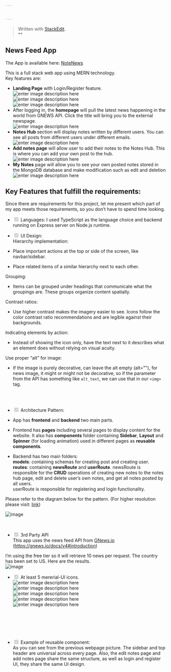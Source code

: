 ```yaml
---


---
```


<blockquote>
<p>Written with <a href="https://stackedit.io/">StackEdit</a>.<br>
**</p>
</blockquote>
<h2 id="news-feed-app">News Feed App</h2>
<p>The App is available here: <a href="https://newsnote.netlify.app/">NoteNews</a></p>
<p>This is a full stack web app using MERN technology.<br>
Key features are:</p>
<ul>
<li><strong>Landing Page</strong> with Login/Register feature.<br>
<img src="https://i.imgur.com/uwBvWNw.gif" alt="enter image description here"><br>
<img src="https://i.imgur.com/w27S1wM.png" alt="enter image description here"><br>
<img src="https://i.imgur.com/p3rn7l9.png" alt="enter image description here"></li>
<li>After logging in, the <strong>homepage</strong> will pull the latest news happening in the world from GNEWS API. Click the title will bring you to the external newspage.<br>
<img src="https://i.imgur.com/X10Lmky.png" alt="enter image description here"></li>
<li><strong>Notes Hub</strong> section will display notes written by different users. You can see all posts from different users under different emails.<br>
<img src="https://i.imgur.com/7uzOp9r.png" alt="enter image description here"></li>
<li><strong>Add notes page</strong> will allow user to add their notes to the Notes Hub. This is where you can add your own post to the hub.<br>
<img src="https://i.imgur.com/SP051Mc.png" alt="enter image description here"></li>
<li><strong>My Notes</strong> page will allow you to see your own posted notes stored in the MongoDB database and make modification such as edit and deletion<br>
<img src="https://i.imgur.com/WUV4QF8.png" alt="enter image description here"></li>
</ul>
<h2 id="key-features-that-fulfill-the-requirements">Key Features that fulfill the requirements:</h2>
<p>Since there are requirements for this project, let me present which part of my app meets those requirements, so you don’t have to spend time looking.</p>
<ul>
<li class="task-list-item">
<p><input type="checkbox" class="task-list-item-checkbox" checked="true" disabled=""> Languages: I used TypeScript as the language choice and backend running on Express server on Node.js runtime.</p>
</li>
<li class="task-list-item">
<p><input type="checkbox" class="task-list-item-checkbox" checked="true" disabled=""> UI Design:<br>
Hierarchy implementation:</p>
</li>
<li>
<p>Place important actions at the top or side of the screen, like navbar/sidebar.</p>
</li>
<li>
<p>Place related items of a similar hierarchy next to each other.</p>
</li>
</ul>
<p>Grouping:</p>
<ul>
<li>Items can be grouped under headings that communicate what the groupings are. These groups organize content spatially.</li>
</ul>
<p>Contrast ratios:</p>
<ul>
<li>Use higher contrast makes the imagery easier to see. Icons follow the color contrast ratio recommendations and are legible against their backgrounds.</li>
</ul>
<p>Indicating elements by action:</p>
<ul>
<li>Instead of showing the icon only, have the text next to it describes what an element does without relying on visual acuity.</li>
</ul>
<p>Use proper “alt” for image:</p>
<ul>
<li>If the image is purely decorative, can leave the alt empty (alt=""), for news image, it might or might not be decorative, so if the parameter from the API has something like <code>alt_text</code>, we can use that in our <code>&lt;img&gt;</code> tag.</li>
</ul>
<br>
<br>
<ul>
<li class="task-list-item">
<p><input type="checkbox" class="task-list-item-checkbox" checked="true" disabled=""> Architecture Pattern:</p>
</li>
<li>
<p>App has <strong>frontend</strong> and <strong>backend</strong> two main parts.</p>
</li>
<li>
<p>Frontend has <strong>pages</strong> including several pages to display content for the website. It also has <strong>components</strong> folder containing <strong>Sidebar</strong>, <strong>Layout</strong> and <strong>Spinner</strong> (for loading animation) used in different pages as <strong>reusable components</strong>.</p>
</li>
<li>
<p>Backend has two main folders:<br>
<strong>models</strong>: containing schemas for creating post and creating user.<br>
<strong>routes</strong>: containing <strong>newsRoute</strong> and <strong>userRoute</strong>. newsRoute is responsible for the <strong>CRUD</strong> operations of creating new notes to the notes hub page, edit and delete user’s own notes, and get all notes posted by all users.<br>
userRoute is responsible for registering and login functionality.</p>
</li>
</ul>
<p>Please refer to the diagram below for the pattern. (For higher resolution please visit: <a href="https://drive.google.com/file/d/1W5talZAwembN65RcU1DDmTFSBpxgUSZN/view?usp=sharing">link</a>)</p>
<p><img src="https://i.imgur.com/sM0IGkZ.png" alt="image"></p>
<br>
<ul>
<li class="task-list-item"><input type="checkbox" class="task-list-item-checkbox" checked="true" disabled=""> 3rd Party API<br>
This app uses the news feed API from <a href="http://GNews.io">GNews.io</a> (<a href="https://gnews.io/docs/v4#introduction">https://gnews.io/docs/v4#introduction</a>)</li>
</ul>
<p>I’m using the free tier so it will retrieve 10 news per request. The country has been set to US. Here are the results.<br>
<img src="https://i.imgur.com/X10Lmky.png" alt="image"></p>
<ul>
<li class="task-list-item">
<p><input type="checkbox" class="task-list-item-checkbox" checked="true" disabled=""> At least 5 mererial-UI icons.<br>
<img src="https://i.imgur.com/JsaQjZT.png" alt="enter image description here"><br>
<img src="https://i.imgur.com/efsuHRE.png" alt="enter image description here"><br>
<img src="https://i.imgur.com/3YNxc5d.png" alt="enter image description here"><br>
<img src="https://i.imgur.com/o5iabQP.png" alt="enter image description here"><br>
<img src="https://i.imgur.com/QMtCwW0.png" alt="enter image description here"><br>
<br><br>
<br><br>
<br></p>
</li>
<li class="task-list-item">
<p><input type="checkbox" class="task-list-item-checkbox" checked="true" disabled=""> Example of reusable component:<br>
As you can see from the previous webpage picture. The sidebar and top header are universal across every page. Also, the edit notes page and add notes page share the same structure, as well as login and register UI, they share the same UI design.</p>
</li>
</ul>

